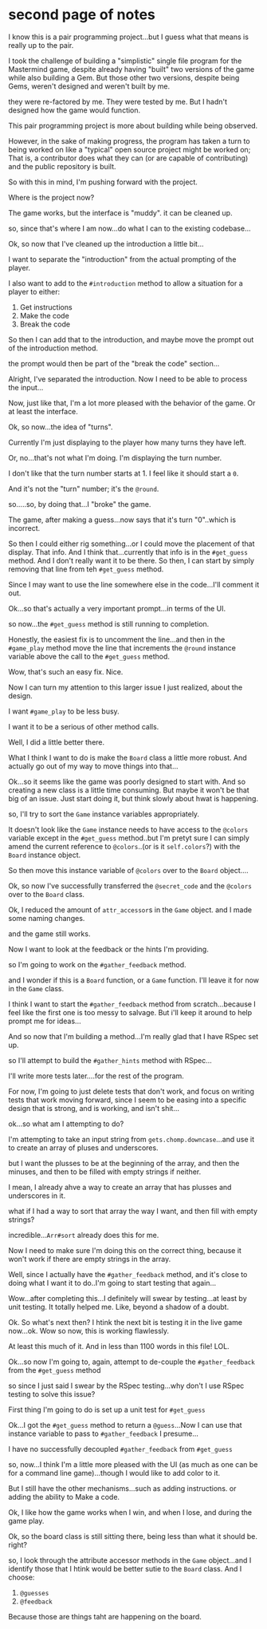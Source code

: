 # second page of notes
I know this is a pair programming project...but I guess what that means is really up to the pair. 

I took the challenge of building a "simplistic" single file program for the Mastermind game, despite already having "built" two versions of the game while also building a Gem. But those other two versions, despite being Gems, weren't designed and weren't built by me. 

they were re-factored by me. They were tested by me. But I hadn't designed how the game would function. 

This pair programming project is more about building while being observed. 

However, in the sake of making progress, the program has taken a turn to being worked on like a "typical" open source project might be worked on; That is, a contributor does what they can (or are capable of contributing) and the public repository is built. 

So with this in mind, I'm pushing forward with the project. 

Where is the project now? 

The game works, but the interface is "muddy". it can be cleaned up. 

so, since that's where I am now...do what I can to the existing codebase...

Ok, so now that I've cleaned up the introduction a little bit...

I want to separate the "introduction" from the actual prompting of the player. 

I also want to add to the `#introduction` method to allow a situation for a player to either: 

1. Get instructions
2. Make the code
3. Break the code

So then I can add that to the introduction, and maybe move the prompt out of the introduction method. 

the prompt would then be part of the "break the code" section...

Alright, I've separated the introduction. Now I need to be able to process the input...

Now, just like that, I'm a lot more pleased with the behavior of the game. Or at least the interface. 

Ok, so now...the idea of "turns".

Currently I'm just displaying to the player how many turns they have left. 

Or, no...that's not what I'm doing. I'm displaying the turn number. 

I don't like that the turn number starts at 1. I feel like it should start a `0`. 

And it's not the "turn" number; it's the `@round`. 

so.....so, by doing that...I "broke" the game. 

The game, after making a guess...now says that it's turn "0"..which is incorrect. 

So then I could either rig something...or I could move the placement of that display. That info. And I think that...currently that info is in the `#get_guess` method. And I don't really want it to be there. So then, I can start by simply removing that line from teh `#get_guess` method. 

Since I may want to use the line somewhere else in the code...I'll comment it out. 

Ok...so that's actually a very important prompt...in terms of the UI. 

so now...the `#get_guess` method is still running to completion. 

Honestly, the easiest fix is to uncomment the line...and then in the `#game_play` method move the line that increments the `@round` instance variable above the call to the `#get_guess` method. 

Wow, that's such an easy fix. Nice. 

Now I can turn my attention to this larger issue I just realized, about the design. 

I want `#game_play` to be less busy. 

I want it to be a serious of other method calls. 

Well, I did a little better there. 

What I think I want to do is make the `Board` class a little more robust. And actually go out of my way to move things into that...

Ok...so it seems like the game was poorly designed to start with. And so creating a new class is a little time consuming. But maybe it won't be that big of an issue. Just start doing it, but think slowly about hwat is happening.

so, I'll try to sort the `Game` instance variables appropriately. 

It doesn't look like the `Game` instance needs to have access to the `@colors` variable except in the `#get_guess` method..but I'm pretyt sure I can simply amend the current reference to `@colors`..(or is it `self.colors`?) with the `Board` instance object. 

So then move this instance variable of `@colors` over to the `Board` object....

Ok, so now I've successfully transferred the `@secret_code` and the `@colors` over to the `Board` class. 

Ok, I reduced the amount of `attr_accessor`s in the `Game` object. and I made some naming changes. 

and the game still works. 

Now I want to look at the feedback or the hints I'm providing. 

so I'm going to work on the `#gather_feedback` method. 

and I wonder if this is a `Board` function, or a `Game` function. I'll leave it for now in the `Game` class. 

I think I want to start the `#gather_feedback` method from scratch...because I feel like the first one is too messy to salvage. But i'll keep it around to help prompt me for ideas...

And so now that I'm building a method...I'm really glad that I have RSpec set up. 

so I'll attempt to build the `#gather_hints` method with RSpec...

I'll write more tests later....for the rest of the program. 

For now, I'm going to just delete tests that don't work, and focus on writing tests that work moving forward, since I seem to be easing into a specific design that is strong, and is working, and isn't shit...

ok...so what am I attempting to do? 

I'm attempting to take an input string from `gets.chomp.downcase`...and use it to create an array of pluses and underscores. 

but I want the plusses to be at the beginning of the array, and then the minuses, and then to be filled with empty strings if neither. 

I mean, I already ahve a way to create an array that has plusses and underscores in it. 

what if I had a way to sort that array the way I want, and then fill with empty strings? 


incredible...`Arr#sort` already does this for me. 

Now I need to make sure I'm doing this on the correct thing, because it won't work if there are empty strings in the array.

Well, since I actually have the `#gather_feedback` method, and it's close to doing what I want it to do..I'm going to start testing that again...

Wow...after completing this...I definitely will swear by testing...at least by unit testing. It totally helped me. Like, beyond a shadow of a doubt. 

Ok. So what's next then? I htink the next bit is testing it in the live game now...ok. Wow so now, this is working flawlessly. 

At least this much of it. And in less than 1100 words in this file! LOL. 

Ok...so now I'm going to, again, attempt to de-couple the `#gather_feedback` from the `#get_guess` method

so since I just said I swear by the RSpec testing...why don't I use RSpec testing to solve this issue? 

First thing I'm going to do is set up a unit test for `#get_guess`

Ok...I got the `#get_guess` method to return a `@guess`...Now I can use that instance variable to pass to `#gather_feedback` I presume...

I have no successfully decoupled `#gather_feedback` from `#get_guess`

so, now...I think I'm a little more pleased with the UI (as much as one can be for a command line game)...though I would like to add color to it. 

But I still have the other mechanisms...such as adding instructions. or adding the ability to Make a code. 

Ok, I like how the game works when I win, and when I lose, and during the game play. 

Ok, so the board class is still sitting there, being less than what it should be. right? 

so, I look through the attribute accessor methods in the `Game` object...and I identify those that I htink would be better sutie  to the `Board` class. And I choose: 

1. `@guesses` 
2. `@feedback`

Because those are things taht are happening on the board. 
